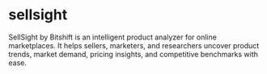 # sellsight
SellSight by Bitshift is an intelligent product analyzer for online marketplaces. It helps sellers, marketers, and researchers uncover product trends, market demand, pricing insights, and competitive benchmarks with ease.
